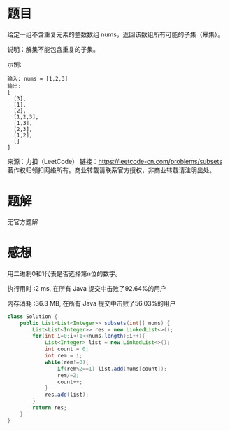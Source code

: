 # 题目

给定一组不含重复元素的整数数组 nums，返回该数组所有可能的子集（幂集）。

说明：解集不能包含重复的子集。

示例:
~~~
输入: nums = [1,2,3]
输出:
[
  [3],
  [1],
  [2],
  [1,2,3],
  [1,3],
  [2,3],
  [1,2],
  []
]
~~~
来源：力扣（LeetCode）
链接：https://leetcode-cn.com/problems/subsets
著作权归领扣网络所有。商业转载请联系官方授权，非商业转载请注明出处。

# 题解

无官方题解

# 感想

用二进制0和1代表是否选择第n位的数字。

执行用时 :2 ms, 在所有 Java 提交中击败了92.64%的用户

内存消耗 :36.3 MB, 在所有 Java 提交中击败了56.03%的用户

~~~java
class Solution {
    public List<List<Integer>> subsets(int[] nums) {
        List<List<Integer>> res = new LinkedList<>();
        for(int i=0;i<(1<<nums.length);i++){
            List<Integer> list = new LinkedList<>();
            int count = 0;
            int rem = i;
            while(rem!=0){
                if(rem%2==1) list.add(nums[count]);
                rem/=2;
                count++;
            }
            res.add(list);
        }
        return res;
    }
}
~~~

